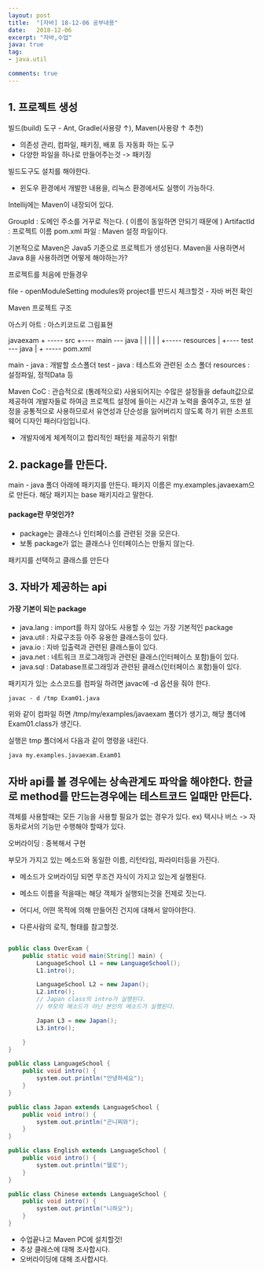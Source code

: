 ```yaml
---
layout: post
title:  "[자바] 18-12-06 공부내용"
date:   2018-12-06
excerpt: "자바,수업"
java: true
tag:
- java.util

comments: true
---
```


## 1. 프로젝트 생성

빌드(build) 도구 - Ant, Gradle(사용량 ↑), Maven(사용량 ↑ 추천)
- 의존성 관리, 컴파일, 패키징, 배포 등 자동화 하는 도구
- 다양한 파일을 하나로 만들어주는것 -> 패키징

빌드도구도 설치를 해야한다.
- 윈도우 환경에서 개발한 내용을, 리눅스 환경에서도 실행이 가능하다.

Intellij에는 Maven이 내장되어 있다.

GroupId : 도메인 주소를 거꾸로 적는다. ( 이름이 동일하면 안되기 때문에 )
ArtifactId : 프로젝트 이름
pom.xml 파일 : Maven 설정 파일이다.

기본적으로 Maven은 Java5 기준으로 프로젝트가 생성된다.
Maven을 사용하면서 Java 8을 사용하려면 어떻게 해야하는가?

프로젝트를 처음에 만들경우

file - openModuleSetting 
modules와 project를 반드시 체크할것 - 자바 버전 확인

Maven 프로젝트 구조

아스키 아트 : 아스키코드로 그림표현

javaexam + ----- src +---- main --- java
         |           |       |
         |           |       +----- resources 
         |           +---- test --- java
         |
         + ----- pom.xml 
     
main - java : 개발할 소스폴더
test - java : 테스트와 관련된 소스 폴더
resources : 설정파일, 정적Data 등

Maven CoC : 관습적으로 (통례적으로) 사용되어지는 수많은 설정들을 default값으로 제공하여 
개발자들로 하여금 프로젝트 설정에 들이는 시간과 노력을 줄여주고, 또한 설정을 공통적으로 
사용하므로서 유연성과 단순성을 잃어버리지 않도록 하기 위한 소프트웨어 디자인 패러다임입니다. 
* 개발자에게 체계적이고 합리적인 패턴을 제공하기 위함!

## 2. package를 만든다.

main - java 폴더 아래에 패키지를 만든다.
패키지 이름은 my.examples.javaexam으로 만든다.
해당 패키지는 base 패키지라고 말한다.

#### package란 무엇인가?

- package는 클래스나 인터페이스를 관련된 것을 모은다.
- 보통 package가 없는 클래스나 인터페이스는 만들지 않는다.

패키지를 선택하고 클래스를 만든다

## 3. 자바가 제공하는 api

#### 가장 기본이 되는 package

- java.lang : import를 하지 않아도 사용할 수 있는 가장 기본적인 package
- java.util : 자료구조등 아주 유용한 클래스등이 있다.
- java.io : 자바 입출력과 관련된 클래스들이 있다.
- java.net : 네트워크 프로그래밍과 관련된 클래스(인터페이스 포함)들이 있다.
- java.sql : Database프로그래밍과 관련된 클래스(인터페이스 포함)들이 있다.

패키지가 있는 소스코드를 컴파일 하려면 javac에 -d 옵션을 줘야 한다.

```
javac - d /tmp Exam01.java
```

위와 같이 컴파일 하면 /tmp/my/examples/javaexam 폴더가 생기고,
해당 폴더에 Exam01.class가 생긴다.

실행은 tmp 폴더에서 다음과 같이 명령을 내린다.

```
java my.examples.javaexam.Exam01
```

자바 api를 볼 경우에는 상속관계도 파악을 해야한다.
한글로 method를 만드는경우에는 테스트코드 일때만 만든다.
-----------------------------------------------------------------

객체를 사용할때는 모든 기능을 사용할 필요가 없는 경우가 있다.
ex) 택시나 버스 -> 자동차로서의 기능만 수행해야 할때가 있다.

오버라이딩 : 중복해서 구현 

부모가 가지고 있는 메소드와 동일한 이름, 리턴타임, 파라미터등을 가진다.

* 메소드가 오버라이딩 되면 무조건 자식이 가지고 있는게 실행된다.
* 메소드 이름을 적을때는 해당 객체가 실행되는것을 전제로 짓는다.

* 어디서, 어떤 목적에 의해 만들어진 건지에 대해서 알아야한다.
* 다른사람의 로직, 형태를 참고할것.

```java

public class OverExam {
    public static void main(String[] main) {
        LanguageSchool L1 = new LanguageSchool();
        L1.intro();

        LanguageSchool L2 = new Japan();
        L2.intro(); 
        // Japan class의 intro가 실행된다.
        // 부모의 메소드가 아닌 본인의 메소드가 실행된다.

        Japan L3 = new Japan();
        L3.intro();

    }
}

public class LanguageSchool {
    public void intro() {
        system.out.println("안녕하세요");
    }
}

public class Japan extends LanguageSchool {
    public void intro() {
        system.out.println("곤니찌와");
    }
}

public class English extends LanguageSchool {
    public void intro() {
        system.out.println("헬로");
    }
}

public class Chinese extends LanguageSchool {
    public void intro() {
        system.out.println("니하오");
    }
}


```



* 수업끝나고 Maven PC에 설치할것!
* 추상 클래스에 대해 조사합시다.
* 오버라이딩에 대해 조사합시다.